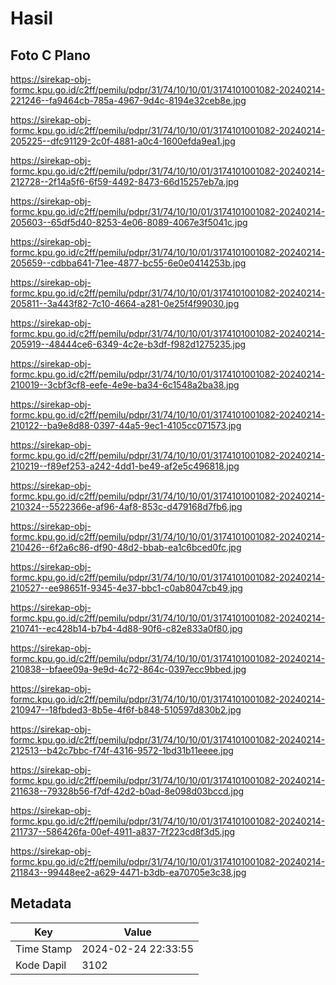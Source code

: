 # Hasil

## Foto C Plano

https://sirekap-obj-formc.kpu.go.id/c2ff/pemilu/pdpr/31/74/10/10/01/3174101001082-20240214-221246--fa9464cb-785a-4967-9d4c-8194e32ceb8e.jpg

https://sirekap-obj-formc.kpu.go.id/c2ff/pemilu/pdpr/31/74/10/10/01/3174101001082-20240214-205225--dfc91129-2c0f-4881-a0c4-1600efda9ea1.jpg

https://sirekap-obj-formc.kpu.go.id/c2ff/pemilu/pdpr/31/74/10/10/01/3174101001082-20240214-212728--2f14a5f6-6f59-4492-8473-66d15257eb7a.jpg

https://sirekap-obj-formc.kpu.go.id/c2ff/pemilu/pdpr/31/74/10/10/01/3174101001082-20240214-205603--65df5d40-8253-4e06-8089-4067e3f5041c.jpg

https://sirekap-obj-formc.kpu.go.id/c2ff/pemilu/pdpr/31/74/10/10/01/3174101001082-20240214-205659--cdbba641-71ee-4877-bc55-6e0e0414253b.jpg

https://sirekap-obj-formc.kpu.go.id/c2ff/pemilu/pdpr/31/74/10/10/01/3174101001082-20240214-205811--3a443f82-7c10-4664-a281-0e25f4f99030.jpg

https://sirekap-obj-formc.kpu.go.id/c2ff/pemilu/pdpr/31/74/10/10/01/3174101001082-20240214-205919--48444ce6-6349-4c2e-b3df-f982d1275235.jpg

https://sirekap-obj-formc.kpu.go.id/c2ff/pemilu/pdpr/31/74/10/10/01/3174101001082-20240214-210019--3cbf3cf8-eefe-4e9e-ba34-6c1548a2ba38.jpg

https://sirekap-obj-formc.kpu.go.id/c2ff/pemilu/pdpr/31/74/10/10/01/3174101001082-20240214-210122--ba9e8d88-0397-44a5-9ec1-4105cc071573.jpg

https://sirekap-obj-formc.kpu.go.id/c2ff/pemilu/pdpr/31/74/10/10/01/3174101001082-20240214-210219--f89ef253-a242-4dd1-be49-af2e5c496818.jpg

https://sirekap-obj-formc.kpu.go.id/c2ff/pemilu/pdpr/31/74/10/10/01/3174101001082-20240214-210324--5522366e-af96-4af8-853c-d479168d7fb6.jpg

https://sirekap-obj-formc.kpu.go.id/c2ff/pemilu/pdpr/31/74/10/10/01/3174101001082-20240214-210426--6f2a6c86-df90-48d2-bbab-ea1c6bced0fc.jpg

https://sirekap-obj-formc.kpu.go.id/c2ff/pemilu/pdpr/31/74/10/10/01/3174101001082-20240214-210527--ee98651f-9345-4e37-bbc1-c0ab8047cb49.jpg

https://sirekap-obj-formc.kpu.go.id/c2ff/pemilu/pdpr/31/74/10/10/01/3174101001082-20240214-210741--ec428b14-b7b4-4d88-90f6-c82e833a0f80.jpg

https://sirekap-obj-formc.kpu.go.id/c2ff/pemilu/pdpr/31/74/10/10/01/3174101001082-20240214-210838--bfaee09a-9e9d-4c72-864c-0397ecc9bbed.jpg

https://sirekap-obj-formc.kpu.go.id/c2ff/pemilu/pdpr/31/74/10/10/01/3174101001082-20240214-210947--18fbded3-8b5e-4f6f-b848-510597d830b2.jpg

https://sirekap-obj-formc.kpu.go.id/c2ff/pemilu/pdpr/31/74/10/10/01/3174101001082-20240214-212513--b42c7bbc-f74f-4316-9572-1bd31b11eeee.jpg

https://sirekap-obj-formc.kpu.go.id/c2ff/pemilu/pdpr/31/74/10/10/01/3174101001082-20240214-211638--79328b56-f7df-42d2-b0ad-8e098d03bccd.jpg

https://sirekap-obj-formc.kpu.go.id/c2ff/pemilu/pdpr/31/74/10/10/01/3174101001082-20240214-211737--586426fa-00ef-4911-a837-7f223cd8f3d5.jpg

https://sirekap-obj-formc.kpu.go.id/c2ff/pemilu/pdpr/31/74/10/10/01/3174101001082-20240214-211843--99448ee2-a629-4471-b3db-ea70705e3c38.jpg


## Metadata

| Key        | Value               |
| ---------- | ------------------- |
| Time Stamp | 2024-02-24 22:33:55 |
| Kode Dapil | 3102                |



